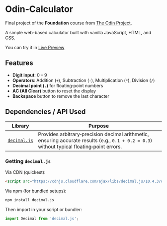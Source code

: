 # Odin-Calculator

Final project of the **Foundation** course from [The Odin Project](https://www.theodinproject.com/).

A simple web-based calculator built with vanilla JavaScript, HTML, and CSS.

You can try it in [Live Preview](https://jdy7149.github.io/odin-calculator)


## Features

* **Digit input**: 0 – 9
* **Operators**: Addition (`+`), Subtraction (`-`), Multiplication (`*`), Division (`/`)
* **Decimal point (`.`)** for floating‑point numbers
* **AC (All Clear)** button to reset the display
* **Backspace** button to remove the last character

## Dependencies / API Used

| Library                                               | Purpose                                                                                                                                     |
| ----------------------------------------------------- | ------------------------------------------------------------------------------------------------------------------------------------------- |
| [`decimal.js`](https://mikemcl.github.io/decimal.js/) | Provides arbitrary‑precision decimal arithmetic, ensuring accurate results (e.g., `0.1 + 0.2 = 0.3`) without typical floating‑point errors. |

### Getting `decimal.js`

Via CDN (quickest):

```html
<script src="https://cdnjs.cloudflare.com/ajax/libs/decimal.js/10.4.3/decimal.min.js"></script>
```

Via npm (for bundled setups):

```bash
npm install decimal.js
```

Then import in your script or bundler:

```js
import Decimal from 'decimal.js';
```